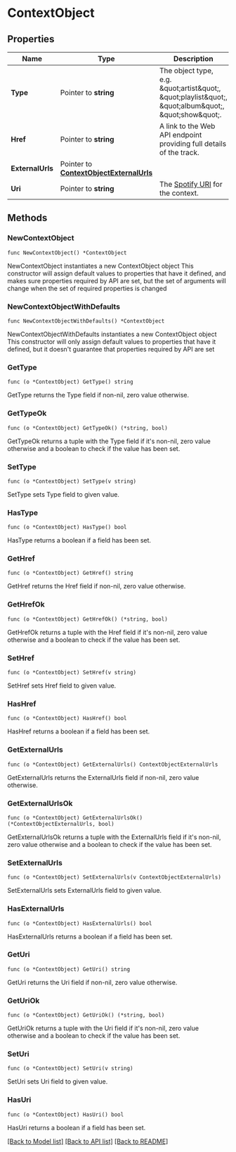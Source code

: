 # ContextObject

## Properties

Name | Type | Description | Notes
------------ | ------------- | ------------- | -------------
**Type** | Pointer to **string** | The object type, e.g. \&quot;artist\&quot;, \&quot;playlist\&quot;, \&quot;album\&quot;, \&quot;show\&quot;.  | [optional] 
**Href** | Pointer to **string** | A link to the Web API endpoint providing full details of the track. | [optional] 
**ExternalUrls** | Pointer to [**ContextObjectExternalUrls**](ContextObjectExternalUrls.md) |  | [optional] 
**Uri** | Pointer to **string** | The [Spotify URI](/documentation/web-api/concepts/spotify-uris-ids) for the context.  | [optional] 

## Methods

### NewContextObject

`func NewContextObject() *ContextObject`

NewContextObject instantiates a new ContextObject object
This constructor will assign default values to properties that have it defined,
and makes sure properties required by API are set, but the set of arguments
will change when the set of required properties is changed

### NewContextObjectWithDefaults

`func NewContextObjectWithDefaults() *ContextObject`

NewContextObjectWithDefaults instantiates a new ContextObject object
This constructor will only assign default values to properties that have it defined,
but it doesn't guarantee that properties required by API are set

### GetType

`func (o *ContextObject) GetType() string`

GetType returns the Type field if non-nil, zero value otherwise.

### GetTypeOk

`func (o *ContextObject) GetTypeOk() (*string, bool)`

GetTypeOk returns a tuple with the Type field if it's non-nil, zero value otherwise
and a boolean to check if the value has been set.

### SetType

`func (o *ContextObject) SetType(v string)`

SetType sets Type field to given value.

### HasType

`func (o *ContextObject) HasType() bool`

HasType returns a boolean if a field has been set.

### GetHref

`func (o *ContextObject) GetHref() string`

GetHref returns the Href field if non-nil, zero value otherwise.

### GetHrefOk

`func (o *ContextObject) GetHrefOk() (*string, bool)`

GetHrefOk returns a tuple with the Href field if it's non-nil, zero value otherwise
and a boolean to check if the value has been set.

### SetHref

`func (o *ContextObject) SetHref(v string)`

SetHref sets Href field to given value.

### HasHref

`func (o *ContextObject) HasHref() bool`

HasHref returns a boolean if a field has been set.

### GetExternalUrls

`func (o *ContextObject) GetExternalUrls() ContextObjectExternalUrls`

GetExternalUrls returns the ExternalUrls field if non-nil, zero value otherwise.

### GetExternalUrlsOk

`func (o *ContextObject) GetExternalUrlsOk() (*ContextObjectExternalUrls, bool)`

GetExternalUrlsOk returns a tuple with the ExternalUrls field if it's non-nil, zero value otherwise
and a boolean to check if the value has been set.

### SetExternalUrls

`func (o *ContextObject) SetExternalUrls(v ContextObjectExternalUrls)`

SetExternalUrls sets ExternalUrls field to given value.

### HasExternalUrls

`func (o *ContextObject) HasExternalUrls() bool`

HasExternalUrls returns a boolean if a field has been set.

### GetUri

`func (o *ContextObject) GetUri() string`

GetUri returns the Uri field if non-nil, zero value otherwise.

### GetUriOk

`func (o *ContextObject) GetUriOk() (*string, bool)`

GetUriOk returns a tuple with the Uri field if it's non-nil, zero value otherwise
and a boolean to check if the value has been set.

### SetUri

`func (o *ContextObject) SetUri(v string)`

SetUri sets Uri field to given value.

### HasUri

`func (o *ContextObject) HasUri() bool`

HasUri returns a boolean if a field has been set.


[[Back to Model list]](../README.md#documentation-for-models) [[Back to API list]](../README.md#documentation-for-api-endpoints) [[Back to README]](../README.md)


